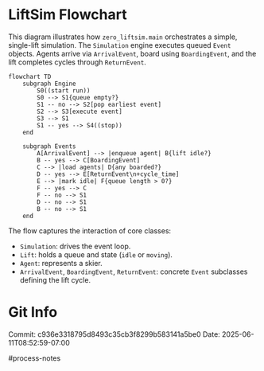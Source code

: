 # LiftSim Flowchart

This diagram illustrates how `zero_liftsim.main` orchestrates a simple, single-lift simulation. The `Simulation` engine executes queued `Event` objects. Agents arrive via `ArrivalEvent`, board using `BoardingEvent`, and the lift completes cycles through `ReturnEvent`.

```mermaid
flowchart TD
    subgraph Engine
        S0((start run))
        S0 --> S1{queue empty?}
        S1 -- no --> S2[pop earliest event]
        S2 --> S3[execute event]
        S3 --> S1
        S1 -- yes --> S4((stop))
    end

    subgraph Events
        A[ArrivalEvent] --> |enqueue agent| B{lift idle?}
        B -- yes --> C[BoardingEvent]
        C --> |load agents| D{any boarded?}
        D -- yes --> E[ReturnEvent\n+cycle_time]
        E --> |mark idle| F{queue length > 0?}
        F -- yes --> C
        F -- no --> S1
        D -- no --> S1
        B -- no --> S1
    end
```

The flow captures the interaction of core classes:
- `Simulation`: drives the event loop.
- `Lift`: holds a queue and state (`idle` or `moving`).
- `Agent`: represents a skier.
- `ArrivalEvent`, `BoardingEvent`, `ReturnEvent`: concrete `Event` subclasses defining the lift cycle.
# Git Info
Commit: c936e3318795d8493c35cb3f8299b583141a5be0
Date: 2025-06-11T08:52:59-07:00

#process-notes